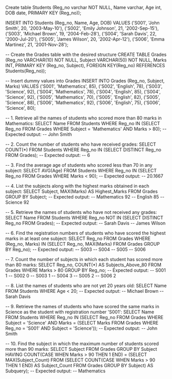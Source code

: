 Create table Students (Reg_no varchar NOT NULL, Name varchar, Age int, DOB date, PRIMARY KEY (Reg_no));

INSERT INTO Students (Reg_no, Name, Age, DOB) VALUES ('S001', 'John Smith', 20, '2003-May-10'), ('S002', 'Emily Johnson', 21, '2002-Sep-15'), ('S003', 'Michael Brown', 19, '2004-Feb-28'), ('S004', 'Sarah Davis', 22, '2000-Jul-20'), ('S005', 'James Wilson', 20, '2002-Apr-12'), ('S006', 'Emma Martinez', 21, '2001-Nov-28');
    
-- Create the Grades table with the desired structure
CREATE TABLE Grades (Reg_no VARCHAR(10) NOT NULL, Subject VARCHAR(50) NOT NULL, Marks INT, PRIMARY KEY (Reg_no, Subject), FOREIGN KEY(Reg_no) REFERENCES Students(Reg_no));

-- Insert dummy values into Grades
INSERT INTO Grades (Reg_no, Subject, Marks) VALUES ('S001', 'Mathematics', 85), ('S002', 'English', 78), ('S003', 'Science', 92), ('S004', 'Mathematics', 78), ('S004', 'English', 85), ('S004', 'Science', 92), ('S005', 'Mathematics', 70), ('S005', 'English', 82), ('S005', 'Science', 88), ('S006', 'Mathematics', 92), ('S006', 'English', 75), ('S006', 'Science', 80);

-- 1. Retrieve all the names of students who scored more than 80 marks in Mathematics:
SELECT Name FROM Students WHERE Reg_no IN (SELECT Reg_no FROM Grades WHERE Subject = 'Mathematics' AND Marks > 80); 
-- Expected output: 
-- John Smith

-- 2. Count the number of students who have received grades:
SELECT COUNT(*) FROM Students WHERE Reg_no IN (SELECT DISTINCT Reg_no FROM Grades); 
-- Expected output: 
-- 6

-- 3. Find the average age of students who scored less than 70 in any subject:
SELECT AVG(Age) FROM Students WHERE Reg_no IN (SELECT Reg_no FROM Grades WHERE Marks < 90); 
-- Expected output: 
-- 20.1667

-- 4. List the subjects along with the highest marks obtained in each subject:
SELECT Subject, MAX(Marks) AS Highest_Marks FROM Grades GROUP BY Subject; 
-- Expected output: 
-- Mathematics 92
-- English 85
-- Science 92

-- 5. Retrieve the names of students who have not received any grades:
SELECT Name FROM Students WHERE Reg_no NOT IN (SELECT DISTINCT Reg_no FROM Grades); 
-- Expected output: 
-- Sarah Davis
-- James Wilson

-- 6. Find the registration numbers of students who have scored the highest marks in at least one subject:
SELECT Reg_no FROM Grades WHERE (Reg_no, Marks) IN (SELECT Reg_no, MAX(Marks) FROM Grades GROUP BY Reg_no); 
-- Expected output: 
-- S003
-- S004
-- S005
-- S006

-- 7. Count the number of subjects in which each student has scored more than 80 marks:
SELECT Reg_no, COUNT(*) AS Subjects_Above_80 FROM Grades WHERE Marks > 80 GROUP BY Reg_no; 
-- Expected output: 
-- S001 1
-- S002 0
-- S003 1
-- S004 3
-- S005 2
-- S006 2

-- 8. List the names of students who are not yet 20 years old:
SELECT Name FROM Students WHERE Age < 20; 
-- Expected output: 
-- Michael Brown
-- Sarah Davis

-- 9. Retrieve the names of students who have scored the same marks in Science as the student with registration number 'S001':
SELECT Name FROM Students WHERE Reg_no IN (SELECT Reg_no FROM Grades WHERE Subject = 'Science' AND Marks = (SELECT Marks FROM Grades WHERE Reg_no = 'S001' AND Subject = 'Science')); 
-- Expected output: 
-- John Smith

-- 10. Find the subject in which the maximum number of students scored more than 90 marks:
SELECT Subject FROM Grades GROUP BY Subject HAVING COUNT(CASE WHEN Marks > 90 THEN 1 END) = (SELECT MAX(Subject_Count) FROM (SELECT COUNT(CASE WHEN Marks > 90 THEN 1 END) AS Subject_Count FROM Grades GROUP BY Subject) AS Subquery); 
-- Expected output: 
-- Mathematics
